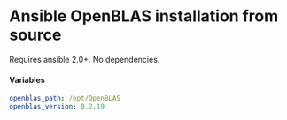 # Ansible OpenBLAS installation from source

Requires ansible 2.0+. No dependencies.

#### Variables

```yaml
openblas_path: /opt/OpenBLAS
openblas_version: 0.2.19
```
